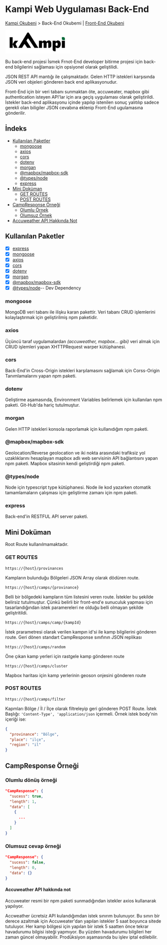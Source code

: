 # Kampi Web Uygulaması Back-End

[Kampi Okubeni](../readme.md) > Back-End Okubemi | [Front-End Okubeni](../kampsitesi-front-end/readme.md)

<img src="../kampsitesi-front-end/build/imgs/logotype.svg" height="75">

Bu back-end projesi İsmek Frnot-End developer bitirme projesi için back-end bilgilerini sağlaması için opsiyonel olarak geliştilidi.

JSON REST API mantığı ile çalışmaktadır. Gelen HTTP istekleri karşısında JSON veri objeleri gönderen back end aplikasyonudur.

Front-End için bir veri tabanı sunmaktan öte, accuweater, mapbox gibi authentication isteyen API'lar için ara geçiş uygulaması olarak geliştirildi. İstekler back-end aplikasyonu içinde yapılıp istenilen sonuç yalıtılıp sadece gerekli olan biligiler JSON cevabına eklenip Front-End ugulamasına gönderilir.

## İndeks

- [Kullanılan Paketler](#kullanılan-paketler)
  - [mongoose](#mongoose)
  - [axios](#axios)
  - [cors](#cors)
  - [dotenv](#dotenv)
  - [morgan](#morgan)
  - [@mapbox/mapbox-sdk](#mapboxmapbox-sdk)
  - [@types/node](#typesnode)
  - [express](#express)
- [Mini Doküman](#mini-doküman)
  - [GET ROUTES](#get-routes)
  - [POST ROUTES](#post-routes)
- [CampResponse Örneği](#campresponse-örneği)
  - [Olumlu Örnek](#olumlu-dönüş-örneği)
  - [Olumsuz Örnek](#olumsuz-cevap-örneği)
- [Accuweather API Hakkında Not](#accuweather-api-hakkında-not)

## Kullanılan Paketler

- [x] [express](https://www.npmjs.com/package/express)
- [x] [mongoose](https://www.npmjs.com/package/mongoose)
- [x] [axios](https://www.npmjs.com/package/axios)
- [x] [cors](https://www.npmjs.com/package/cors)
- [x] [dotenv](https://www.npmjs.com/package/dotenv)
- [x] [morgan](https://www.npmjs.com/package/morgan)
- [x] [@mapbox/mapbox-sdk](https://www.npmjs.com/package/@mapbox/mapbox-sdk)
- [x] [@types/node](https://www.npmjs.com/package/@types/node)-- Dev Dependency

### mongoose

MongoDB veri tabanı ile ilişku karan pakettir. Veri tabanı CRUD işlemlerini kolaylaştırmak için geliştirilmiş npm paketidir.

### axios

Üçüncü taraf uygulamalardan *(accuweather, mapbox... gibi)* veri almak için CRUD işlemleri yapan XHTTPRequest warper kütüphanesi.

### cors

Back-End'in Cross-Origin istekleri karşılamasını sağlamak için Corss-Origin Tanımlamalarını yapan npm paketi.

### dotenv

Geliştirme aşamasında, Environment Variables belirlemek için kullanılan npm paketi. Git-Hub'da hariç tutulmuştur.

### morgan

Gelen HTTP istekleri konsola raporlamak için kullanıdığım npm paketi.

### @mapbox/mapbox-sdk

Geolocation/Reverse geolocation ve iki nokta arasındaki trafiksiz yol uzaklıklarını hesaplayan mapbox adlı web servisinin API bağlantısını yapan npm paketi. Mapbox sitasinin kendi geliştirdiği npm paketi.

### @types/node

Node için typescript type kütüphanesi. Node ile kod yazarken otomatik tamamlamaların çalışması için geliştirme zamanı için npm paketi.

### express

Back-end'in RESTFUL API server paketi.

## Mini Doküman

Root Route kullanılmamaktadır.

### GET ROUTES

```http
https://{host}/provinances
```

Kampların bulunduğu Bölgeleri JSON Array olarak dödüren route.

```http
https://{host}/camps/{provinance}
```

Belli bir bölgedeki kampların tüm listesini veren route.
İstekler bu şekilde belirsiz tutulmuştur. Çünkü belirli bir front-end'e sunuculuk yapması için tasarlandığından istek paramereleri ne olduğu belli olmayan şekilde geliştritildi.

```http
https://{host}/camps/camp/{kampId}
```

İstek prarametresi olarak verilen kampın id'si ile kamp bilgilerini gönderen route. Geri dönen standart CampResponse sınıfının JSON replikası

```http
https://{host}/camps/random
```

Öne çıkan kamp yerleri için rastgele kamp gönderen route

```http
https://{host}/camps/cluster
```

Mapbox haritası için kamp yerlerinin geoson onjesini gönderen route

### POST ROUTES

```http
https://{host}/camps/filter
```

Kapmları Bölge / İl / İlçe olarak filtreleyip geri gönderen POST Route.
İstek Başlığı: ``'Content-Type', 'application/json`` içermeli. Örnek istek body'nin içeriği ise:

```json
{
  "provinance": "Bölge",
  "place": "ilçe",
  "region": "il"
}
```

## CampResponse Örneği

### Olumlu dönüş örneği

```json
"CampResponse": {
  "sucess": true,
  "length": 1,
  "data": [
    {
      ...
    }
  ]
}
```

### Olumsuz cevap örneği

```json
"CampResponse": {
  "sucess": false,
  "length": 0,
  "data": {}
}
```

#### Accuweather API hakkında not

Accuweater resmi bir npm paketi sunmadığından istekler axios kullanarak yapılıyor.

Accweather ücretsiz API kulandığımdan istek sınırım bulunuyor. Bu sınırı bir derece azaltmak için Accuweater'dan yapılan istekler 5 saat boyunca sitede tutuluyor. Her kamp bölgesi için yapılan bir istek 5 saatten önce tekrar havadurumu bilgisi isteği yapmıyor. Bu yüzden havadurumu bilgileri her zaman güncel olmayabilir. Prodüksiyon aşamasında bu işlev iptal edilebilir.

